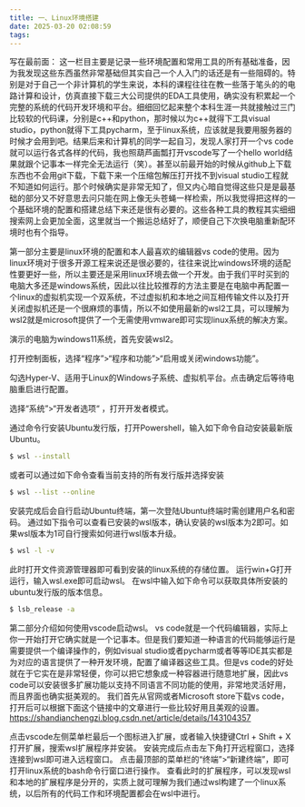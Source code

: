```yaml
---
title: 一、Linux环境搭建
date: 2025-03-20 02:08:59
tags:
---
```

写在最前面：
这一栏目主要是记录一些环境配置和常用工具的所有基础准备，因为我发现这些东西虽然非常基础但其实自己一个人入门的话还是有一些阻碍的。特别是对于自己一个非计算机的学生来说，本科的课程往往在教一些落于笔头的的电路计算和设计，仿真直接下载三大公司提供的EDA工具使用，确实没有积累起一个完整的系统的代码开发环境和平台。细细回忆起来整个本科生涯一共就接触过三门比较软的代码课，分别是c++和python，那时候以为c++就得下工具visual studio，python就得下工具pycharm，至于linux系统，应该就是我要用服务器的时候才会用到吧。结果后来和计算机的同学一起自习，发现人家打开一个vs code就可以运行各式各样的代码，我也照葫芦画瓢打开vscode写了一个hello world结果就跟个记事本一样完全无法运行（笑）。甚至以前最开始的时候从github上下载东西也不会用git下载，下载下来一个压缩包解压打开找不到visual studio工程就不知道如何运行。那个时候确实是非常无知了，但又内心暗自觉得这些只是是最基础的部分又不好意思去问只能在网上像无头苍蝇一样检索，所以我觉得把这样的一个基础环境的配置和搭建总结下来还是很有必要的。这些各种工具的教程其实细细搜索网上会更加全面，这里就当一个搬运总结好了，顺便自己下次换电脑重新配环境时也有个指导。

第一部分主要是linux环境的配置和本人最喜欢的编辑器vs code的使用。因为linux环境对于很多开源工程来说还是很必要的，往往来说比windows环境的适配性要更好一些，所以主要还是采用linux环境去做一个开发。由于我们平时买到的电脑大多还是windows系统，因此以往比较推荐的方法主要是在电脑中再配置一个linux的虚拟机实现一个双系统，不过虚拟机和本地之间互相传输文件以及打开关闭虚拟机还是一个很麻烦的事情，所以不如使用最新的wsl2工具，可以理解为wsl2就是microsoft提供了一个无需使用vmware即可实现linux系统的解决方案。


演示的电脑为windows11系统，首先安装wsl2。

打开控制面板，选择“程序”>“程序和功能”>“启用或关闭windows功能”。

勾选Hyper-V、适用于Linux的Windows子系统、虚拟机平台。点击确定后等待电脑重启进行配置。

选择“系统”>“开发者选项“ ，打开开发者模式。

通过命令行安装Ubuntu发行版，打开Powershell，输入如下命令自动安装最新版Ubuntu。

``` bash
$ wsl --install
``` 

或者可以通过如下命令查看当前支持的所有发行版并选择安装

``` bash
$ wsl --list --online
``` 

安装完成后会自行启动Ubuntu终端，第一次登陆Ubuntu终端时需创建用户名和密码。
通过如下指令可以查看已安装的wsl版本，确认安装的wsl版本为2即可。如果wsl版本为1可自行搜索如何进行wsl版本升级。

``` bash
$ wsl -l -v
``` 

此时打开文件资源管理器即可看到安装的linux系统的存储位置。
运行win+G打开运行，输入wsl.exe即可启动wsl。
在wsl中输入如下命令可以获取具体所安装的ubuntu发行版的版本信息。

``` bash
$ lsb_release -a
``` 

第二部分介绍如何使用vscode启动wsl。
vs code就是一个代码编辑器，实际上你一开始打开它确实就是一个记事本。但是我们要知道一种语言的代码能够运行是需要提供一个编译操作的，例如visual studio或者pycharm或者等等IDE其实都是为对应的语言提供了一种开发环境，配置了编译器这些工具。但是vs code的好处就在于它实在是非常轻便，你可以把它想象成一种容器进行随意地扩展，因此vs code可以安装很多扩展功能以支持不同语言不同功能的使用，非常地灵活好用，而且界面也确实挺美观的。
我们首先从官网或者Microsoft store下载vs code，打开后可以根据下面这个链接中的文章进行一些比较好用且美观的设置。
https://shandianchengzi.blog.csdn.net/article/details/143104357

点击vscode左侧菜单栏最后一个图标进入扩展，或者输入快捷键Ctrl + Shift + X打开扩展，搜索wsl扩展程序并安装。
安装完成后点击左下角打开远程窗口，选择连接到wsl即可进入远程窗口。
点击最顶部的菜单栏的“终端”>“新建终端”，即可打开linux系统的bash命令行窗口进行操作。
查看此时的扩展程序，可以发现wsl和本地的扩展程序是分开的，实质上就可理解为我们通过wsl构建了一个linux系统，以后所有的代码工作和环境配置都会在wsl中进行。
